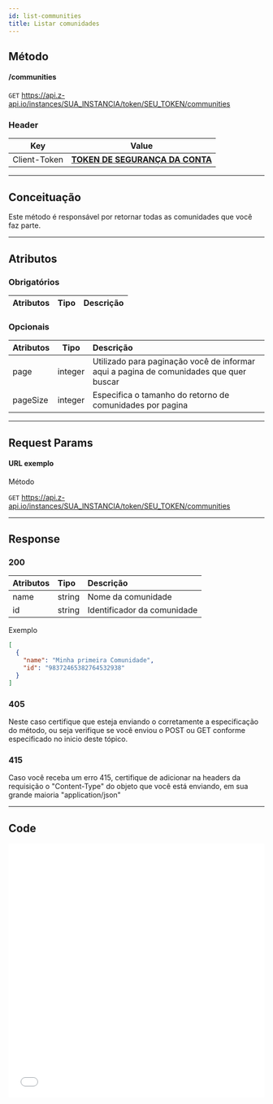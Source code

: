 ```yaml
---
id: list-communities
title: Listar comunidades
---
```


## Método

#### /communities

`GET` https://api.z-api.io/instances/SUA_INSTANCIA/token/SEU_TOKEN/communities

### Header

|      Key       |            Value            |
| :------------: |     :-----------------:     |
|  Client-Token  | **[TOKEN DE SEGURANÇA DA CONTA](../security/client-token)** |
---

## Conceituação

Este método é responsável por retornar todas as comunidades que você faz parte.

---

## Atributos

### Obrigatórios

| Atributos | Tipo | Descrição |
| :-------- | :--: | :-------- |

### Opcionais

| Atributos | Tipo | Descrição |
| :-- | :-: | :-- |
| page | integer | Utilizado para paginação você de informar aqui a pagina de comunidades que quer buscar |
| pageSize | integer | Especifica o tamanho do retorno de comunidades por pagina |

---

## Request Params

#### URL exemplo

Método

`GET` https://api.z-api.io/instances/SUA_INSTANCIA/token/SEU_TOKEN/communities

---

## Response

### 200

| Atributos | Tipo   | Descrição                   |
| :-------- | :----- | :-------------------------- |
| name      | string | Nome da comunidade          |
| id        | string | Identificador da comunidade |

Exemplo

```json
[
  {
    "name": "Minha primeira Comunidade",
    "id": "98372465382764532938"
  }
]
```

### 405

Neste caso certifique que esteja enviando o corretamente a especificação do método, ou seja verifique se você enviou o POST ou GET conforme especificado no inicio deste tópico.

### 415

Caso você receba um erro 415, certifique de adicionar na headers da requisição o "Content-Type" do objeto que você está enviando, em sua grande maioria "application/json"

---

## Code

<iframe src="//api.apiembed.com/?source=https://raw.githubusercontent.com/Z-API/z-api-docs/main/json-examples/list-communities.json&targets=all" frameborder="0" scrolling="no" width="100%" height="500px" seamless></iframe>
